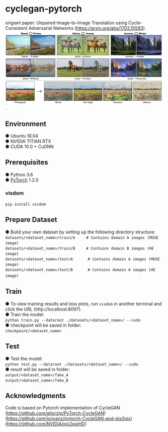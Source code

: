 # cyclegan-pytorch
origianl paper: Unpaired Image-to-Image Translation using Cycle-Consistent Adversarial Networks (https://arxiv.org/abs/1703.10593).  
![](https://github.com/Tonyhuiii/cyclegan-pytorch/blob/main/1.png).
## Environment
● Ubuntu 18.04  
● NVIDIA TITIAN RTX  
● CUDA 10.0 + CuDNN 
## Prerequisites
● Python 3.6  
● [PyTorch](https://pytorch.org/) 1.2.0 
### visdom
`pip install visdom`

## Prepare Dataset
● Build your own dataset by setting up the following directory structure:  
`datasets/<dataset_name>/train/A　　　# Contains domain A images (MUSE image)`    
`datasets/<dataset_name>/train/B　　　# Contains domain B images (HE image)`  
`datasets/<dataset_name>/test/A　　　　# Contains domain A images (MUSE image)`    
`datasets/<dataset_name>/test/B　　　　# Contains domain A images (HE image)`    　　
## Train
● To view training results and loss plots, run `visdom` in another terminal and click the URL (http://localhost:8097).  
● Train the model:     
`python train.py --dataroot ./datasets/<dataset_name>/ --cuda`  
● checkpoint will be saved in folder:  
`checkpoint/<dataset_name>`

## Test
● Test the model:   
`python test.py --dataroot ./datasets/<dataset_name>/ --cuda`  
● result will be saved in folder:    
`output/<dataset_name>/fake_A`  
`output/<dataset_name>/fake_B`

## Acknowledgments 
Code is based on Pytorch implementation of CycleGAN   
(https://github.com/aitorzip/PyTorch-CycleGAN)  
(https://github.com/junyanz/pytorch-CycleGAN-and-pix2pix)  
(https://github.com/NVIDIA/pix2pixHD)  

